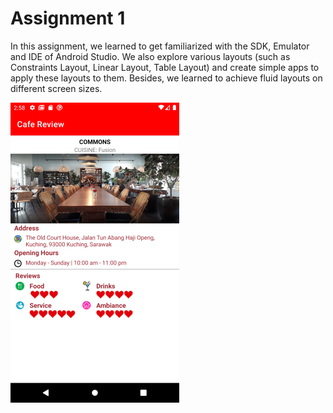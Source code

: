 # Assignment 1

In this assignment, we learned to get familiarized with the SDK, Emulator and IDE of Android Studio. We also explore various layouts (such as Constraints Layout, Linear Layout, Table Layout) and create simple apps to apply these layouts to them. Besides, we learned to achieve fluid layouts on different screen sizes.

![Cafe Review Screenshot](image.png)
